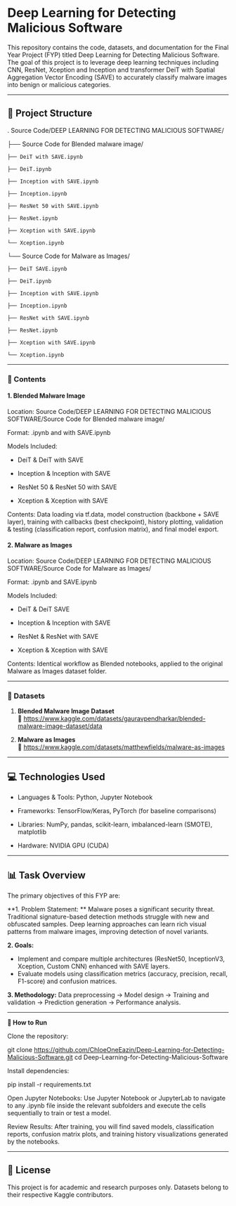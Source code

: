 # Deep Learning for Detecting Malicious Software

This repository contains the code, datasets, and documentation for the Final Year Project (FYP) titled Deep Learning for Detecting Malicious Software. The goal of this project is to leverage deep learning techniques including CNN, ResNet, Xception and Inception and transformer DeiT with Spatial Aggregation Vector Encoding (SAVE) to accurately classify malware images into benign or malicious categories.

---

## 📁 Project Structure

.
Source Code/DEEP LEARNING FOR DETECTING MALICIOUS SOFTWARE/

├── Source Code for Blended malware image/

    ├── DeiT with SAVE.ipynb

    ├── DeiT.ipynb

    ├── Inception with SAVE.ipynb

    ├── Inception.ipynb

    ├── ResNet 50 with SAVE.ipynb

    ├── ResNet.ipynb

    ├── Xception with SAVE.ipynb

    └── Xception.ipynb



└── Source Code for Malware as Images/

    ├── DeiT SAVE.ipynb
    
    ├── DeiT.ipynb
    
    ├── Inception with SAVE.ipynb
    
    ├── Inception.ipynb
    
    ├── ResNet with SAVE.ipynb
    
    ├── ResNet.ipynb
    
    ├── Xception with SAVE.ipynb
    
    └── Xception.ipynb

---


### 📌 Contents

#### 1. **Blended Malware Image**

Location: Source Code/DEEP LEARNING FOR DETECTING MALICIOUS SOFTWARE/Source Code for Blended malware image/

Format: <Model>.ipynb and <Model> with SAVE.ipynb

Models Included:

- DeiT & DeiT with SAVE

- Inception & Inception with SAVE

- ResNet 50 & ResNet 50 with SAVE

- Xception & Xception with SAVE

Contents: Data loading via tf.data, model construction (backbone + SAVE layer), training with callbacks (best checkpoint), history plotting, validation & testing (classification report, confusion matrix), and final model export.

#### 2. **Malware as Images**

Location: Source Code/DEEP LEARNING FOR DETECTING MALICIOUS SOFTWARE/Source Code for Malware as Images/

Format: <Model>.ipynb and <Model> SAVE.ipynb

Models Included:

- DeiT & DeiT SAVE

- Inception & Inception with SAVE

- ResNet & ResNet with SAVE

- Xception & Xception with SAVE

Contents: Identical workflow as Blended notebooks, applied to the original Malware as Images dataset folder.


---


### 📌 Datasets

1. **Blended Malware Image Dataset**  
   📎 https://www.kaggle.com/datasets/gauravpendharkar/blended-malware-image-dataset/data

2. **Malware as Images**  
   📎 https://www.kaggle.com/datasets/matthewfields/malware-as-images


---

## 💻 Technologies Used

- Languages & Tools: Python, Jupyter Notebook
  
- Frameworks: TensorFlow/Keras, PyTorch (for baseline comparisons)
  
- Libraries: NumPy, pandas, scikit-learn, imbalanced-learn (SMOTE), matplotlib
  
- Hardware: NVIDIA GPU (CUDA)

---

## 📊 Task Overview

The primary objectives of this FYP are:

**1. Problem Statement: ** Malware poses a significant security threat. Traditional signature-based detection methods struggle with new and obfuscated samples. Deep learning approaches can learn rich visual patterns from malware images, improving detection of novel variants.

**2. Goals:**
- Implement and compare multiple architectures (ResNet50, InceptionV3, Xception, Custom CNN) enhanced with SAVE layers.
- Evaluate models using classification metrics (accuracy, precision, recall, F1-score) and confusion matrices.

**3. Methodology:** Data preprocessing → Model design → Training and validation → Prediction generation → Performance analysis.

---

**🚀 How to Run**

Clone the repository:

git clone https://github.com/ChloeOneEazin/Deep-Learning-for-Detecting-Malicious-Software.git
cd Deep-Learning-for-Detecting-Malicious-Software

Install dependencies:

pip install -r requirements.txt

Open Jupyter Notebooks:
Use Jupyter Notebook or JupyterLab to navigate to any .ipynb file inside the relevant subfolders and execute the cells sequentially to train or test a model.

Review Results:
After training, you will find saved models, classification reports, confusion matrix plots, and training history visualizations generated by the notebooks.

---


## 📜 License

This project is for academic and research purposes only. Datasets belong to their respective Kaggle  contributors.
